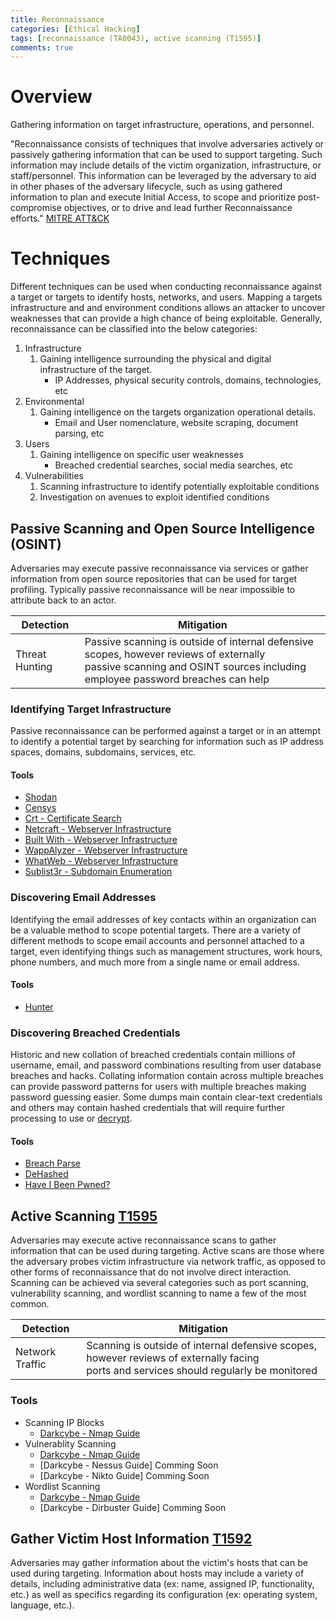```yaml
---
title: Reconnaissance
categories: [Ethical Hacking]
tags: [reconnaissance (TA0043), active scanning (T1595)]
comments: true
---
```

# Overview

Gathering information on target infrastructure, operations, and personnel.

"Reconnaissance consists of techniques that involve adversaries actively or passively gathering information that can be used to support targeting. Such information may include details of the victim organization, infrastructure, or staff/personnel. This information can be leveraged by the adversary to aid in other phases of the adversary lifecycle, such as using gathered information to plan and execute Initial Access, to scope and prioritize post-compromise objectives, or to drive and lead further Reconnaissance efforts." [MITRE ATT&CK](https://attack.mitre.org/tactics/TA0043/)

# Techniques

Different techniques can be used when conducting reconnaissance against a target or targets to identify hosts, networks, and users. Mapping a targets infrastructure and and environment conditions allows an attacker to uncover weaknesses that can provide a high chance of being exploitable. Generally, reconnaissance can be classified into the below categories:

1. Infrastructure
   1. Gaining intelligence surrounding the physical and digital infrastructure of the target.
      - IP Addresses, physical security controls, domains, technologies, etc
2. Environmental
   1. Gaining intelligence on the targets organization operational details.
      - Email and User nomenclature, website scraping, document parsing, etc 
3. Users
   1. Gaining intelligence on specific user weaknesses
      - Breached credential searches, social media searches, etc
4. Vulnerabilities
   1. Scanning infrastructure to identify potentially exploitable conditions
   2. Investigation on avenues to exploit identified conditions

## Passive Scanning and Open Source Intelligence (OSINT)
Adversaries may execute passive reconnaissance via services or gather information from open source repositories that can be used for target profiling. Typically passive reconnaissance will be near impossible to attribute back to an actor.

| Detection      | Mitigation                                                                     |
| -------------- | ------------------------------------------------------------------------------ |
| Threat Hunting | Passive scanning is outside of internal defensive scopes, however reviews of externally <br> passive scanning and OSINT sources including employee password breaches can help |

### Identifying Target Infrastructure
Passive reconnaissance can be performed against a target or in an attempt to identify a potential target by searching for information such as IP address spaces, domains, subdomains, services, etc.

#### Tools
- [Shodan](https://www.shodan.io/)
- [Censys](https://censys.io/)
- [Crt - Certificate Search](https://crt.sh)
- [Netcraft - Webserver Infrastructure](https://www.netcraft.com/)
- [Built With - Webserver Infrastructure](https://builtwith.com/)
- [WappAlyzer - Webserver Infrastructure](https://www.wappalyzer.com/)
- [WhatWeb - Webserver Infrastructure](https://www.kali.org/tools/whatweb/)
- [Sublist3r - Subdomain Enumeration](https://www.kali.org/tools/sublist3r/)

### Discovering Email Addresses
Identifying the email addresses of key contacts within an organization can be a valuable method to scope potential targets. There are a variety of different methods to scope email accounts and personnel attached to a target, even identifying things such as management structures, work hours, phone numbers, and much more from a single name or email address.

#### Tools
- [Hunter](http://hunter.io/)

### Discovering Breached Credentials
Historic and new collation of breached credentials contain millions of username, email, and password combinations resulting from user database breaches and hacks. Collating information contain across multiple breaches can provide password patterns for users with multiple breaches making password guessing easier. Some dumps main contain clear-text credentials and others may contain hashed credentials that will require further processing to use or [decrypt](https://hashes.com/en/decrypt/hash).

#### Tools
- [Breach Parse](https://github.com/hmaverickadams/breach-parse)
- [DeHashed](https://dehashed.com/)
- [Have I Been Pwned?](https://haveibeenpwned.com/)

## Active Scanning [T1595](https://attack.mitre.org/techniques/T1595/)
Adversaries may execute active reconnaissance scans to gather information that can be used during targeting. Active scans are those where the adversary probes victim infrastructure via network traffic, as opposed to other forms of reconnaissance that do not involve direct interaction. Scanning can be achieved via several categories such as port scanning, vulnerability scanning, and wordlist scanning to name a few of the most common.

| Detection       | Mitigation                                                                     |
| ---------       | ------------------------------------------------------------------------------ |
| Network Traffic | Scanning is outside of internal defensive scopes, however reviews of externally facing <br> ports and services should regularly be monitored |

### Tools
- Scanning IP Blocks
  - [Darkcybe - Nmap Guide](https://darkcybe.github.io/posts/ETH_Tools_Nmap/)
- Vulnerablity Scanning
  - [Darkcybe - Nmap Guide](https://darkcybe.github.io/posts/ETH_Tools_Nmap/)
  - [Darkcybe - Nessus Guide] Comming Soon
  - [Darkcybe - Nikto Guide] Comming Soon
- Wordlist Scanning
  - [Darkcybe - Nmap Guide](https://darkcybe.github.io/posts/ETH_Tools_Nmap/)
  - [Darkcybe - Dirbuster Guide] Comming Soon

## Gather Victim Host Information [T1592](https://attack.mitre.org/techniques/T1592/)
Adversaries may gather information about the victim's hosts that can be used during targeting. Information about hosts may include a variety of details, including administrative data (ex: name, assigned IP, functionality, etc.) as well as specifics regarding its configuration (ex: operating system, language, etc.).